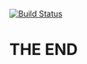 [![Build Status](https://travis-ci.com/Lansaaa/P2PCS.svg?token=CsZp41UtWAEmzqijzGKq&branch=master)](https://travis-ci.com/Lansaaa/P2PCS)


# THE END
